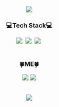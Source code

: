<div align=center><img src="https://capsule-render.vercel.app/api?type=waving&color=78e08f&height=300&section=header&text=Eunyoung%20Kim&fontSize=90" /></div>
<h3 align="center">💻Tech Stack💻</h3>

<div align=center>
 <img src="https://img.shields.io/badge/Java-007396?style=flat-square&logo=Java&logoColor=white"/></a>&nbsp
 <img src="https://img.shields.io/badge/C-A8B9CC?style=flat&logo=C&logoColor=white"></a>&nbsp
 <img src="https://img.shields.io/badge/C++-00599C?style=flat&logo=cplusplus&logoColor=white"></a>&nbsp
</div>

<br>
<h3 align="center">🍀ME🍀</h3>
<div align=center>
<a href="ljsby0816@gmail.com"><img src="https://img.shields.io/badge/Gmail-EA4335?style=flat&logo=Gmail&logoColor=white"></a>
<a href="https://samgim-coding.tistory.com/"><img src="https://img.shields.io/badge/Tistory-000000?style=flat&logo=Tistory&logoColor=white"></a>
</div>
<br>
<br>
<div align=center>
<img src="https://github-readme-stats.vercel.app/api?username=00eunyoung&show_icons=true&theme=dark">
</div>

<!--
**00eunyoung/00eunyoung** is a ✨ _special_ ✨ repository because its `README.md` (this file) appears on your GitHub profile.

Here are some ideas to get you started:

- 🔭 I’m currently working on ...
- 🌱 I’m currently learning ...
- 👯 I’m looking to collaborate on ...
- 🤔 I’m looking for help with ...
- 💬 Ask me about ...
- 📫 How to reach me: ...
- 😄 Pronouns: ...
- ⚡ Fun fact: ...
-->
